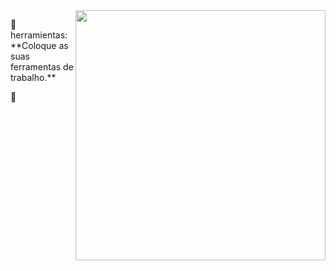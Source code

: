 <img src="https://raw.githubusercontent.com/MicaelliMedeiros/micaellimedeiros/master/image/computer-illustration.png" min-width="400px" max-width="400px" width="400px" align="right">

<p align="left"> 
 
</p>


<p align="left">
  💼 herramientas: **Coloque as suas ferramentas de trabalho.**
</p>

<p align="left">
  💌 
</p>
